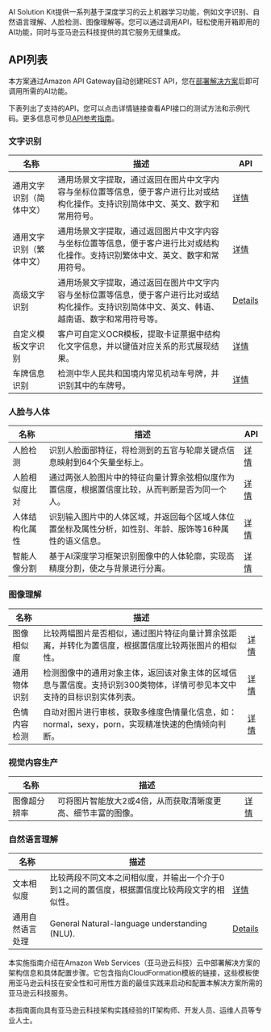 AI Solution Kit提供一系列基于深度学习的云上机器学习功能，例如文字识别、自然语言理解、人脸检测、图像理解等。您可以通过调用API，轻松使用开箱即用的AI功能，同时与亚马逊云科技提供的其它服务无缝集成。

## API列表

本方案通过Amazon API Gateway自动创建REST API，您在[部署解决方案](./deployment.md)后即可调用所需的AI功能。

下表列出了支持的API，您可以点击详情链接查看API接口的测试方法和示例代码。更多信息可参见[API参考指南](api-explorer.md)。

### 文字识别

| 名称           | 描述                                                                        | API                                     |
|--------------|---------------------------------------------------------------------------|-----------------------------------------|
| 通用文字识别（简体中文） | 通用场景文字提取，通过返回在图片中文字内容与坐标位置等信息，便于客户进行比对或结构化操作。支持识别简体中文、英文、数字和常用符号。         | [详情](deploy-general-ocr.md)             |
| 通用文字识别（繁体中文） | 通用场景文字提取，通过返回图片中文字内容与坐标位置等信息，便于客户进行比对或结构化操作。支持识别繁体中文、英文、数字和常用符号。          | [详情](deploy-general-ocr-traditional.md) |
| 高级文字识别       | 通用场景文字提取，通过返回在图片中文字内容与坐标位置等信息，便于客户进行比对或结构化操作。支持识别简体中文、英文、韩语、越南语、数字和常用符号等。 | [Details](deploy-advanced-ocr.md)       |
| 自定义模板文字识别    | 客户可自定义OCR模板，提取卡证票据中结构化文字信息，并以键值对应关系的形式展现结果。                               | [详情](deploy-custom-ocr.md)              |
| 车牌信息识别       | 检测中华人民共和国境内常见机动车号牌，并识别其中的车牌号。                                             | [详情](deploy-car-license-plate.md)       |

### 人脸与人体

| 名称      | 描述                                                    | API                                         |
|---------|-------------------------------------------------------|---------------------------------------------|
| 人脸检测    | 识别人脸面部特征，将检测到的五官与轮廓关键点信息映射到64个矢量坐标上。                  | [详情](deploy-face-detection.md)              |
| 人脸相似度比对 | 通过两张人脸图片中的特征向量计算余弦相似度作为置信度，根据置信度比较，从而判断是否为同一个人。       | [详情](deploy-face-comparison.md)             |
| 人体结构化属性 | 识别输入图片中的人体区域，并返回每个区域人体位置坐标及属性分析，如性别、年龄、服饰等16种属性的语义信息。 | [详情](deploy-human-attribute-recognition.md) |
| 智能人像分割  | 基于AI深度学习框架识别图像中的人体轮廓，实现高精度分割，使之与背景进行分离。               | [详情](deploy-human-image-segmentation.md)    |

### 图像理解

| **名称** | **描述**                                                        |                                       |
|--------|---------------------------------------------------------------|---------------------------------------|
| 图像相似度  | 比较两幅图片是否相似，通过图片特征向量计算余弦距离，并转化为置信度，根据置信度比较两张图片的相似性。            | [详情](deploy-image-similarity.md)      |
| 通用物体识别 | 检测图像中的通用对象主体，返回该对象主体的区域信息与置信度。支持识别300类物体，详情可参见本文中支持的目标识别实体列表。 | [详情](deploy-object-recognition.md)    |
| 色情内容检测 | 自动对图片进行审核，获取多维度色情量化信息，如：normal，sexy，porn，实现精准快速的色情倾向判断。       | [详情](deploy-pornography-detection.md) |

### 视觉内容生产

| **名称** | **描述**                          |                                        |
|--------|---------------------------------|----------------------------------------|
| 图像超分辨率 | 可将图片智能放大2或4倍，从而获取清晰度更高、细节丰富的图像。 | [详情](deploy-image-super-resolution.md) |

### 自然语言理解

| **名称**   | **描述**                                          |                                  |
|----------|-------------------------------------------------|----------------------------------|
| 文本相似度    | 比较两段不同文本之间相似度，并输出一个介于0到1之间的置信度，根据置信度比较两段文字的相似性。 | [详情](deploy-text-similarity.md)  |
| 通用自然语言处理 | General Natural-language understanding (NLU).   | [Details](deploy-general-nlu.md) |

本实施指南介绍在Amazon Web
Services（亚马逊云科技）云中部署解决方案的架构信息和具体配置步骤。它包含指向CloudFormation模板的链接，这些模板使用亚马逊云科技在安全性和可用性方面的最佳实践来启动和配置本解决方案所需的亚马逊云科技服务。

本指南面向具有亚马逊云科技架构实践经验的IT架构师、开发人员、运维人员等专业人士。

<!--
### **语音技术**
|    **名称**   | **描述**    | **部署说明** |
|--------------|------------|-------------|
|||
-->